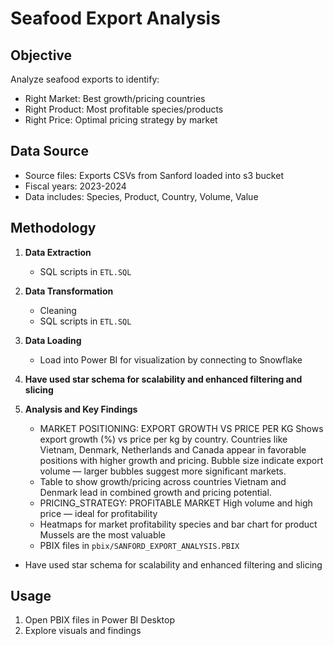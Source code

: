 # Seafood Export Analysis

## Objective
Analyze seafood exports to identify:
- Right Market: Best growth/pricing countries
- Right Product: Most profitable species/products
- Right Price: Optimal pricing strategy by market

## Data Source
- Source files: Exports CSVs from Sanford loaded into s3 bucket
- Fiscal years: 2023-2024
- Data includes: Species, Product, Country, Volume, Value

## Methodology
1. **Data Extraction**
   - SQL scripts in `ETL.SQL`
2. **Data Transformation**
   - Cleaning
   - SQL scripts in `ETL.SQL`
3. **Data Loading**
   - Load into Power BI for visualization by connecting to Snowflake
     
4. **Have used star schema  for scalability and enhanced filtering and slicing**

5. **Analysis and Key Findings**
   - MARKET POSITIONING: EXPORT GROWTH VS PRICE PER KG
     Shows export growth (%) vs price per kg by country.
     Countries like Vietnam, Denmark, Netherlands and Canada appear in favorable positions with higher growth and pricing.
     Bubble size  indicate export volume — larger bubbles suggest more significant markets.
   - Table to show growth/pricing across countries
     Vietnam and Denmark lead in combined growth and pricing potential.
   - PRICING_STRATEGY: PROFITABLE MARKET
      High volume and high price — ideal for profitability
   - Heatmaps for market profitability species and bar chart for product
      Mussels are the most valuable 
   - PBIX files in `pbix/SANFORD_EXPORT_ANALYSIS.PBIX`
- Have used star schema  for scalability and enhanced filtering and slicing

## Usage
1. Open PBIX files in Power BI Desktop
3. Explore visuals and findings


